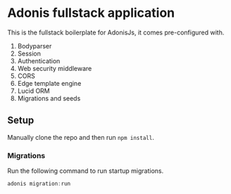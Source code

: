 # Adonis fullstack application

This is the fullstack boilerplate for AdonisJs, it comes pre-configured with.

1. Bodyparser
2. Session
3. Authentication
4. Web security middleware
5. CORS
6. Edge template engine
7. Lucid ORM
8. Migrations and seeds

## Setup

Manually clone the repo and then run `npm install`.


### Migrations

Run the following command to run startup migrations.

```js
adonis migration:run
```
